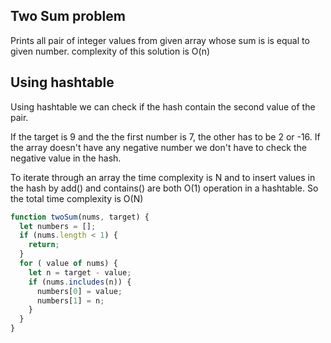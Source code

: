 ## Two Sum problem

Prints all pair of integer values from given array whose sum is is equal to given number. complexity of this solution is O(n)

## Using hashtable

Using hashtable we can check if the hash contain the second value of the pair.

If the target is 9 and the the first number is 7, the other has to be 2 or -16. If the array doesn't have any negative number we don't have to check the negative value in the hash.

To iterate through an array the time complexity is N and to insert values in the hash by add() and contains() are both O(1) operation in a hashtable. So the total time complexity is O(N)

```JavaScript
function twoSum(nums, target) {
  let numbers = [];
  if (nums.length < 1) {
    return;
  }
  for ( value of nums) {
    let n = target - value;
    if (nums.includes(n)) {
      numbers[0] = value;
      numbers[1] = n;
    }
  }
}
```
